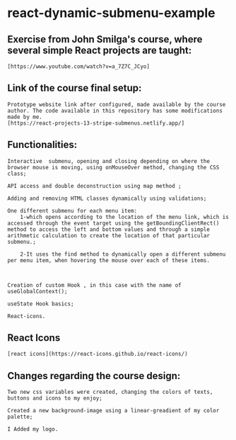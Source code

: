 # react-dynamic-submenu-example




## Exercise from John Smilga's course, where several simple React projects are taught:
    [https://www.youtube.com/watch?v=a_7Z7C_JCyo]



## Link of the course final setup:
    Prototype website link after configured, made available by the course author. The code available in this repository has some modifications made by me.
    [https://react-projects-13-stripe-submenus.netlify.app/]


## Functionalities:
    Interactive  submenu, opening and closing depending on where the browser mouse is moving, using onMouseOver method, changing the CSS class;
    
    API access and double deconstruction using map method ;

    Adding and removing HTML classes dynamically using validations;

    One different submenu for each menu item:
        1-which opens according to the location of the menu link, which is accessed through the event target using the getBoundingClientRect() method to access the left and bottom values ​​and through a simple arithmetic calculation to create the location of that particular submenu.;

        2-It uses the find method to dynamically open a different submenu per menu item, when hovering the mouse over each of these items.

    
    
    Creation of custom Hook , in this case with the name of useGlobalContext();

    useState Hook basics;
    
    React-icons.
    
## React Icons

    [react icons](https://react-icons.github.io/react-icons/)


## Changes regarding the course design:

    Two new css variables were created, changing the colors of texts, buttons and icons to my enjoy;

    Created a new background-image using a linear-greadient of my color palette;

    I Added my logo.

